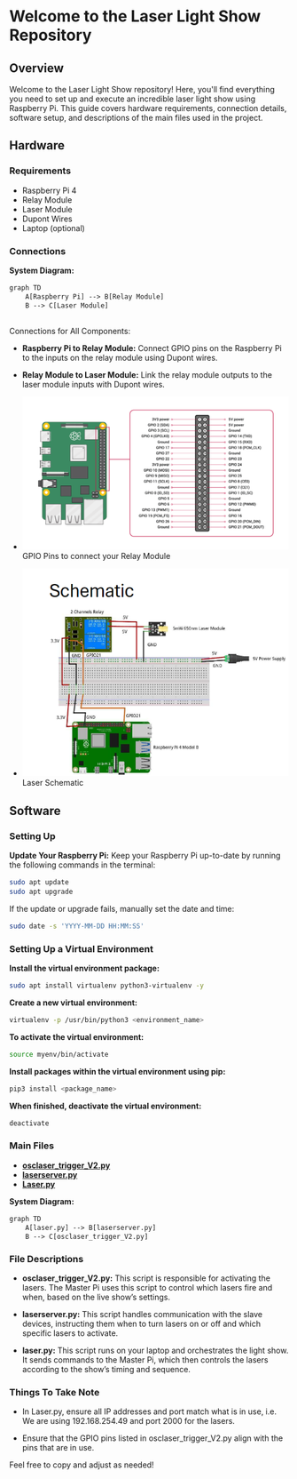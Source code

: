 # Welcome to the Laser Light Show Repository

## Overview

Welcome to the Laser Light Show repository! Here, you'll find everything you need to set up and execute an incredible laser light show using Raspberry Pi. This guide covers hardware requirements, connection details, software setup, and descriptions of the main files used in the project.

## Hardware

### Requirements
- Raspberry Pi 4
- Relay Module
- Laser Module
- Dupont Wires
- Laptop (optional)

### Connections

**System Diagram:**

```mermaid
graph TD
    A[Raspberry Pi] --> B[Relay Module]
    B --> C[Laser Module]
    
```



Connections for All Components:

- **Raspberry Pi to Relay Module:** Connect GPIO pins on the Raspberry Pi to the inputs on the relay module using Dupont wires.
- **Relay Module to Laser Module:** Link the relay module outputs to the laser module inputs with Dupont wires.
- ![GPIO Connection](https://github.com/gio0oO/EGL314_Team-F_Project-Repository/blob/main/MVP/Captures/pi4_gpio%20(1).png)
GPIO Pins to connect your Relay Module 

- ![Laser Connection](https://github.com/gio0oO/EGL314_Team-F_Project-Repository/blob/main/MVP/Captures/laserschematic.png)
Laser Schematic
## Software

### Setting Up

**Update Your Raspberry Pi:**
Keep your Raspberry Pi up-to-date by running the following commands in the terminal:
```bash
sudo apt update
sudo apt upgrade
```
If the update or upgrade fails, manually set the date and time:

```bash
sudo date -s 'YYYY-MM-DD HH:MM:SS'
```

### Setting Up a Virtual Environment

**Install the virtual environment package:**

```bash
sudo apt install virtualenv python3-virtualenv -y
```

**Create a new virtual environment:**

```bash
virtualenv -p /usr/bin/python3 <environment_name>
```

**To activate the virtual environment:**

```bash
source myenv/bin/activate
```
**Install packages within the virtual environment using pip:**

```bash
pip3 install <package_name>
```

**When finished, deactivate the virtual environment:**

```bash
deactivate
```
### Main Files

- [**osclaser_trigger_V2.py**](./osclaser_trigger_V2.py)
- [**laserserver.py**](./laserserver.py)
- [**Laser.py**](./Laser.py)


**System Diagram:**

```mermaid
graph TD
    A[laser.py] --> B[laserserver.py]
    B --> C[osclaser_trigger_V2.py]
```

### File Descriptions

- **osclaser_trigger_V2.py:** This script is responsible for activating the lasers. The Master Pi uses this script to control which lasers fire and when, based on the live show’s settings.

- **laserserver.py:** This script handles communication with the slave devices, instructing them when to turn lasers on or off and which specific lasers to activate.


- **laser.py:** This script runs on your laptop and orchestrates the light show. It sends commands to the Master Pi, which then controls the lasers according to the show’s timing and sequence.

### Things To Take Note
- In Laser.py, ensure all IP addresses and port match what is in use, i.e. We are using 192.168.254.49 and port 2000 for the lasers.

- Ensure that the GPIO pins listed in osclaser_trigger_V2.py align with the pins that are in use.




Feel free to copy and adjust as needed!



